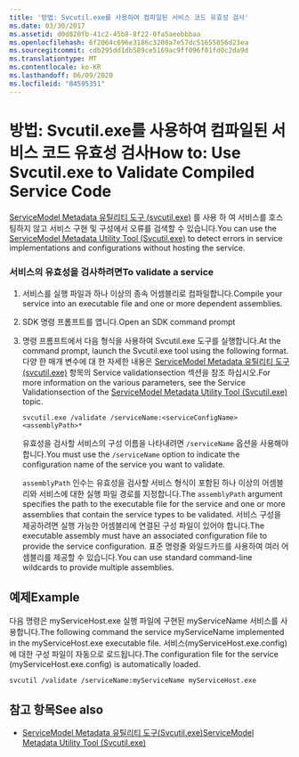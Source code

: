 ```yaml
---
title: '방법: Svcutil.exe를 사용하여 컴파일된 서비스 코드 유효성 검사'
ms.date: 03/30/2017
ms.assetid: d0d820fb-41c2-45b8-8f22-0fa5aeebbbaa
ms.openlocfilehash: 6f2064c696e3186c3208a7e57dc51655056d23ea
ms.sourcegitcommit: cdb295dd1db589ce5169ac9ff096f01fd0c2da9d
ms.translationtype: MT
ms.contentlocale: ko-KR
ms.lasthandoff: 06/09/2020
ms.locfileid: "84595351"
---
```

# <a name="how-to-use-svcutilexe-to-validate-compiled-service-code"></a><span data-ttu-id="8c412-102">방법: Svcutil.exe를 사용하여 컴파일된 서비스 코드 유효성 검사</span><span class="sxs-lookup"><span data-stu-id="8c412-102">How to: Use Svcutil.exe to Validate Compiled Service Code</span></span>
<span data-ttu-id="8c412-103">[ServiceModel Metadata 유틸리티 도구 (svcutil.exe)](../servicemodel-metadata-utility-tool-svcutil-exe.md) 를 사용 하 여 서비스를 호스팅하지 않고 서비스 구현 및 구성에서 오류를 검색할 수 있습니다.</span><span class="sxs-lookup"><span data-stu-id="8c412-103">You can use the [ServiceModel Metadata Utility Tool (Svcutil.exe)](../servicemodel-metadata-utility-tool-svcutil-exe.md) to detect errors in service implementations and configurations without hosting the service.</span></span>  
  
### <a name="to-validate-a-service"></a><span data-ttu-id="8c412-104">서비스의 유효성을 검사하려면</span><span class="sxs-lookup"><span data-stu-id="8c412-104">To validate a service</span></span>  
  
1. <span data-ttu-id="8c412-105">서비스를 실행 파일과 하나 이상의 종속 어셈블리로 컴파일합니다.</span><span class="sxs-lookup"><span data-stu-id="8c412-105">Compile your service into an executable file and one or more dependent assemblies.</span></span>  
  
2. <span data-ttu-id="8c412-106">SDK 명령 프롬프트를 엽니다.</span><span class="sxs-lookup"><span data-stu-id="8c412-106">Open an SDK command prompt</span></span>  
  
3. <span data-ttu-id="8c412-107">명령 프롬프트에서 다음 형식을 사용하여 Svcutil.exe 도구를 실행합니다.</span><span class="sxs-lookup"><span data-stu-id="8c412-107">At the command prompt, launch the Svcutil.exe tool using the following format.</span></span> <span data-ttu-id="8c412-108">다양 한 매개 변수에 대 한 자세한 내용은 [ServiceModel Metadata 유틸리티 도구 (svcutil.exe)](../servicemodel-metadata-utility-tool-svcutil-exe.md) 항목의 Service validationsection 섹션을 참조 하십시오.</span><span class="sxs-lookup"><span data-stu-id="8c412-108">For more information on the various parameters, see the Service Validationsection of the [ServiceModel Metadata Utility Tool (Svcutil.exe)](../servicemodel-metadata-utility-tool-svcutil-exe.md) topic.</span></span>  
  
    ```console
    svcutil.exe /validate /serviceName:<serviceConfigName>  <assemblyPath>*  
    ```  
  
     <span data-ttu-id="8c412-109">유효성을 검사할 서비스의 구성 이름을 나타내려면 `/serviceName` 옵션을 사용해야 합니다.</span><span class="sxs-lookup"><span data-stu-id="8c412-109">You must use the `/serviceName` option to indicate the configuration name of the service you want to validate.</span></span>  
  
     <span data-ttu-id="8c412-110">`assemblyPath` 인수는 유효성을 검사할 서비스 형식이 포함된 하나 이상의 어셈블리와 서비스에 대한 실행 파일 경로를 지정합니다.</span><span class="sxs-lookup"><span data-stu-id="8c412-110">The `assemblyPath` argument specifies the path to the executable file for the service and one or more assemblies that contain the service types to be validated.</span></span> <span data-ttu-id="8c412-111">서비스 구성을 제공하려면 실행 가능한 어셈블리에 연결된 구성 파일이 있어야 합니다.</span><span class="sxs-lookup"><span data-stu-id="8c412-111">The executable assembly must have an associated configuration file to provide the service configuration.</span></span> <span data-ttu-id="8c412-112">표준 명령줄 와일드카드를 사용하여 여러 어셈블리를 제공할 수 있습니다.</span><span class="sxs-lookup"><span data-stu-id="8c412-112">You can use standard command-line wildcards to provide multiple assemblies.</span></span>  
  
## <a name="example"></a><span data-ttu-id="8c412-113">예제</span><span class="sxs-lookup"><span data-stu-id="8c412-113">Example</span></span>  
 <span data-ttu-id="8c412-114">다음 명령은 myServiceHost.exe 실행 파일에 구현된 myServiceName 서비스를 사용합니다.</span><span class="sxs-lookup"><span data-stu-id="8c412-114">The following command the service myServiceName implemented in the myServiceHost.exe executable file.</span></span>  <span data-ttu-id="8c412-115">서비스(myServiceHost.exe.config)에 대한 구성 파일이 자동으로 로드됩니다.</span><span class="sxs-lookup"><span data-stu-id="8c412-115">The configuration file for the service (myServiceHost.exe.config) is automatically loaded.</span></span>  
  
```console  
svcutil /validate /serviceName:myServiceName myServiceHost.exe  
```  
  
## <a name="see-also"></a><span data-ttu-id="8c412-116">참고 항목</span><span class="sxs-lookup"><span data-stu-id="8c412-116">See also</span></span>

- [<span data-ttu-id="8c412-117">ServiceModel Metadata 유틸리티 도구(Svcutil.exe)</span><span class="sxs-lookup"><span data-stu-id="8c412-117">ServiceModel Metadata Utility Tool (Svcutil.exe)</span></span>](../servicemodel-metadata-utility-tool-svcutil-exe.md)
